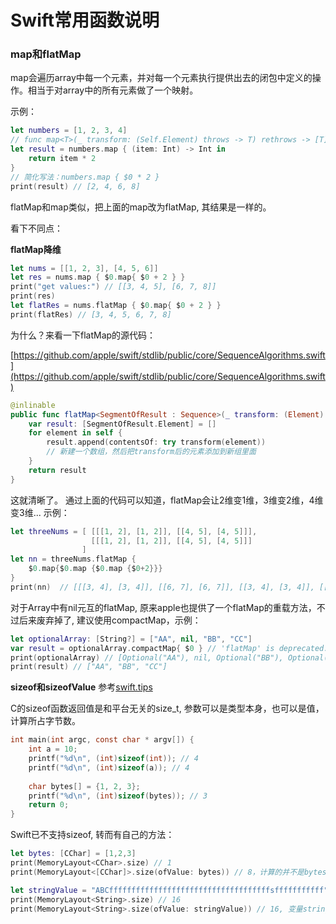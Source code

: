 # Swift常用函数说明

### map和flatMap

map会遍历array中每一个元素，并对每一个元素执行提供出去的闭包中定义的操作。相当于对array中的所有元素做了一个映射。

示例：
```swift
let numbers = [1, 2, 3, 4]
// func map<T>(_ transform: (Self.Element) throws -> T) rethrows -> [T]
let result = numbers.map { (item: Int) -> Int in
    return item * 2
}
// 简化写法：numbers.map { $0 * 2 } 
print(result) // [2, 4, 6, 8]
```

flatMap和map类似，把上面的map改为flatMap, 其结果是一样的。

看下不同点：

**flatMap降维**

```Swift
let nums = [[1, 2, 3], [4, 5, 6]]
let res = nums.map { $0.map{ $0 + 2 } }
print("get values:") // [[3, 4, 5], [6, 7, 8]]
print(res)
let flatRes = nums.flatMap { $0.map{ $0 + 2 } }
print(flatRes) // [3, 4, 5, 6, 7, 8]
```

为什么？来看一下flatMap的源代码：


[https://github.com/apple/swift/stdlib/public/core/SequenceAlgorithms.swift](https://github.com/apple/swift/stdlib/public/core/SequenceAlgorithms.swift)

```Swift
@inlinable
public func flatMap<SegmentOfResult : Sequence>(_ transform: (Element) throws -> SegmentOfResult) rethrows -> [SegmentOfResult.Element] {
	var result: [SegmentOfResult.Element] = []
	for element in self {
  		result.append(contentsOf: try transform(element))
  		// 新建一个数组，然后把transform后的元素添加到新组里面
	}
	return result
}
```

这就清晰了。
通过上面的代码可以知道，flatMap会让2维变1维，3维变2维，4维变3维... 示例：

```swift
let threeNums = [ [[[1, 2], [1, 2]], [[4, 5], [4, 5]]],
                  [[[1, 2], [1, 2]], [[4, 5], [4, 5]]]
                ]
let nn = threeNums.flatMap {
    $0.map{$0.map {$0.map {$0+2}}}
}
print(nn)  // [[[3, 4], [3, 4]], [[6, 7], [6, 7]], [[3, 4], [3, 4]], [[6, 7], [6, 7]]]
```

对于Array中有nil元互的flatMap, 原来apple也提供了一个flatMap的重载方法，不过后来废弃掉了, 建议使用compactMap，示例：

```swift
let optionalArray: [String?] = ["AA", nil, "BB", "CC"]
var result = optionalArray.compactMap{ $0 } // 'flatMap' is deprecated: Please use compactMap(_:) for the case where closure returns an optional value
print(optionalArray) // [Optional("AA"), nil, Optional("BB"), Optional("CC")]
print(result) // ["AA", "BB", "CC"]
```

**sizeof和sizeofValue**
参考[swift.tips](https://swifter.tips/sizeof-sizeofvalue/)

C的sizeof函数返回值是和平台无关的size_t, 参数可以是类型本身，也可以是值，计算所占字节数。

```C
int main(int argc, const char * argv[]) {
    int a = 10;
    printf("%d\n", (int)sizeof(int)); // 4
    printf("%d\n", (int)sizeof(a)); // 4
    
    char bytes[] = {1, 2, 3};
    printf("%d\n", (int)sizeof(bytes)); // 3
    return 0;
}
```

Swift已不支持sizeof, 转而有自己的方法：

```Swift
let bytes: [CChar] = [1,2,3]
print(MemoryLayout<CChar>.size) // 1
print(MemoryLayout<[CChar]>.size(ofValue: bytes)) // 8，计算的并不是bytes指向的数组空间，而是变量bytes本身所占用的字节数

let stringValue = "ABCffffffffffffffffffffffffffffffffffffsfffffffffff"
print(MemoryLayout<String>.size) // 16
print(MemoryLayout<String>.size(ofValue: stringValue)) // 16, 变量stringValue本身所占用的字节数
```


